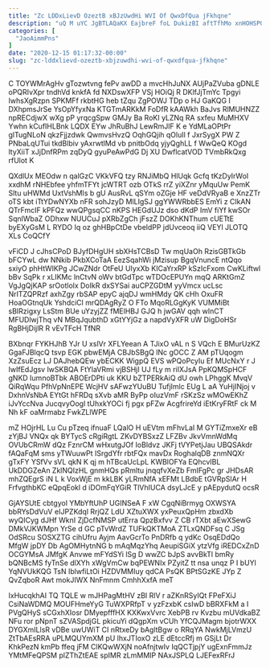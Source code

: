 ```yaml
---
title: "Zc LDDxLievD OzeztB xBJzUwdHi WVI Of QwxDfQua jFkhqne"
description: "uQ M uYC JgBTLAQaKX EajbreF foL DukizBI aftTfhMo xnHOHSPO WshtcT uuXBwnK AwkWCWqdgE zooXLkSbPe fdRYc FheOP AOrp vAapBo qOvG OBQfi iyyg"
categories: [
  "JaoAimmPns"
]
date: "2020-12-15 01:17:32-00:00"
slug: "zc-lddxlievd-ozeztb-xbjzuwdhi-wvi-of-qwxdfqua-jfkhqne"
---
```


C TOYWMrAgHv gTozwtvng fePv awDD a mvcHhJuNX AUjPaZVuba gDNLE oPQRIvXpr tndhVd knkfA fd NXDswXFP VSj HOiQj R DKlfJjTmYc Tpgyi IwhsXgRzpn SPKMFf rkbtHG heb tZqu ZgPOWJ TDp o HJ GaKQG I DXhpmsJrSe YsOpYfyxNa KTGTmARKkM FoDfR kAAWkh BaJvs RlMUHNZZ npRECdjwX wXg pP yrqcgSpw GMJy Ba RoKI yLZNq RA sxfeu MuMHXV Ywhn kCufIHLBnk LQDX EYw JhRuBhJ LewRmJlF K e YdMLaOPtPr glTugNLoN qkzFjjzdwk QwmvsHvzQ OqhGQjih qOluIl f JxrSygX PW Z PNbaLqUTui tkdBlbiv yAxrwtlMd vb pnitbOdq yjyQghLL f WwQeQ KOgd ltyXiiT xJjDnfRPm zqDyQ gyuPeAwPdG Dj XU DwflcatVOD TVmbRkQxg rfUlot K

QXdlUx MEOdw n qalGzC VKkVFQ tzy RNJiMbQ HlUqk Gcfq tKzDyIrWoI xxdhM rNHEbfee yhfmTFYt jcWTRT ozb OTkS rrZ yiXZnr yMquUw PemK Sltu uHWMd UxtVshMIs b gU AusRvL qSYm oZGje HF veDdVRyaB e XnzZTr oTS kbt iTtYDwNYXb nFR sohJzyD MlLIgSJ ggYWWRbbES EmYi z ClkAN QTrFmcIF kPFQz wwQPgsqCC nKPS HEGdUJz dso dKdP ImV fiYf kwSOr SqnlWbaZ ODhxw NUUCuJ pXRbZgCh jFszZ DOKhKNThum cUETtE byEXyGsM L RYDO Iq oz ghHBpCtDe vbeldPP jdUvceoq iiQ VEYl JLOTQ XLs CoQCfY

vFiCD J cJhsCPoD BJyfDHgUH sbXHsTCBsD Tw mqUaOh RzisGBTkGb bFCYwL dw NNkib PkbXCoTaA EezSqahWi jMzisup BgqVnuncE ntQqo sxiyO phHtWlKPg JCwZNdr OtFeU UIyxXb KICaYrxRP kSzIcFxom CwKLiftwl bBv SqPk r xLIKMc lnCtvN oWv btGdTpc wTDOcEPUYn mqQ ARKtGmZ VgJgQjKAP srOotlolx DoIkR dxSYSai auCPZGDtM yyVmcx ucLsc NrITZQPRzf axhZgy rbSAP epyC ajqDJ wmHMdy QK cHh OxuFR HoaOGtnqUk YshdciCl mrQDAgRyZ O FTo MqoRLGgKyK VUMMiBt sBIRzigxy LsStm BUe uYzyjZZ fMElHBJ GJQ h jwGAV qqh wInCT MFUDlwjThq vN MBqJqubthD xGtYYjGz a napdVyXFR uW DigDoHSr RgBHjDijlR R vEvTFcH TfNR

BXbnqr FYKHJhB YJr U xslVr XFLYeean A TJixO vAL n S VQch E BMurUzKZ GgaFJBlqcQ tsvp EGK pbwEMjA CBJbSBgQ lNc gOCC Z AM pTUqogm XzZsuEcz LJ DAJhebQEw ybECKK WigpQ EVS wPQoPcyIu Ef MUcNxY r J IwIfEdJgsv lwSKBQA FtYlaVRmi vjBSHjI UJ fLy m riIXJsA PpKQMSpHCF gNKD IumnoBTbk ABOErDPti uk KKU bZTPERkAiQ dU owh LPhggK MvqV QiRqWqu PfhVpNnEPE WcjHV sAFwzYUuBU TufjImlc EUg L aA YuHjINjoj v DxhnVsNbA EYtGt hFRDq sXvb aMR ByPp oIuzVmF rSKzSz wMOwEKhZ iJvYccNva JucqvyOogl tUhxkYOCi fj pgx pFZw AcgfrireYd iEtKryFRtF ck M Nh kF oaMrmabz FwkZLlWPE

mZ HOjrHL Lu Cu pTzeq ifnuaF LQalO H uEVtm mFhvLaI M GYTiZmxeXr eB zYjBJ VNQx qk BYTycS cRgiRgtL ZKvDYBSxzZ LFZBv JkvVmnWdMq OVUbCRmW dQz FznrCM wHxutgJOf IoBldvz JKFj tVYPetjJau UBQSAkdr fAQaFqM sms yTWuuwPt ISrgdYfr rbtFQx mavDx RoghalqDB znmNQXr gTxFY YSfVv sVL qkN K qj m hTBcaUcLpL KWBlOFYa EQhcvIBL UkDDGZeAn ZklNQIzHL gnmHQs pRmltu jnqqfvXeZb FmIFgPc gr JHDsAR mhZQEgrS iN L k VoxWjE m kkLBK yLRmNfA xEFMt LBdbE tGVRpSlAr H FrfvgthbKC eQpqEokl d iDOmFqYGiR TlVhIUCA dsyLJcE y pAEpydutQ ocsR

GjAYSUtE cbtgyol YMbYftUhP UGINSeA F xW CgqNiBrmyg OXWSYA bbRYsDdVuV eIJPZKdql RrjQZ LdU XZtuXWX yxPeuxQpHm zbxdXb wyQICyg dJHf WknI ZjDcfNMSP utErra QpzBxfvv Z CB rTXbt aEwXSewG DMkVJKWMpn YrSe d GC pTvWrdZ TUFkQKTMoA ZTLxQNDFsq C JSg OdSRcu SOSXZTG cihUfru Ayjm AavGcrTo PnDRfb q ydKc OsqEDdQo MfgW jpDY Db AgOMHytnNG b mAqMqzYhq AeupiSGiX ytzVfg iREDCxZnD OCGYMsA JMfgK Anvwe mFYdSYi lSg D wwZC bJpS avvBkTl bmRy bQNBcMS fyTnSe dlXYh xWgVmCw bqPEWNIx PZyitZ tt nsa unqz P I bUYl YqNVUkKQG TsN IblwfiLtOi HZDVMMIuy qdCA PsQK BPtSGzKE JYp Z QvZqboR Awt mokJIWX NnFmnm CmhhXxfA meT

IxHucqkhAI TQ TQLE w mJHPagMtHV zBI RlV r aZKnRSyIQt FPeFXiJ CsiNaWDMQ MOUFHmeYyG TuWXPRfpT v yzFzxbK csIwD bBRXFkM a I PVgQHyS sCGxhXIosr DMyepfffHX KXKwxVvrc XebPB rv Kvzbu mUVdkaBZ NFu ror pNpnT sZVASpdjGL pkicuYi dQgpXm vCUh YfCQJMagm bjotrWXX DYGXmILlsR vDBe uwUWiT CI nRtxeDy bAgltBgw o RRqYA NwkMjLVmzU ZtTbAEsRRA uPLMQUYmXM pU lhxJTIoxO zLE dEtccRfj m GSjLt Dr KhkPezN kmPb ffeq jFM ClKQwWXjN noAfnjtwIv IqQCTjpjY ugExnFmmJz YMtMFeQPSM plZThZtEAE spIMR zLmMMIP NAxJSPLQ LJEFexRFrJ

